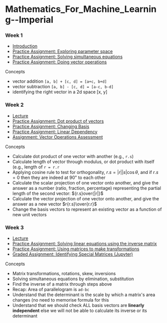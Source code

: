 # Mathematics_For_Machine_Learning--Imperial

### Week 1 

* [Introduction](https://github.com/valerielim/Mathematics_For_Machine_Learning--Imperial/blob/main/week1/W1%20%E2%80%93%20Intro.md)
* [Practice Assignment: Exploring parameter space](https://github.com/valerielim/Mathematics_For_Machine_Learning--Imperial/blob/main/week1/W1%20%E2%80%93%20Assignment%20%E2%80%93%20Exploring%20Parameter%20Space%20.md)
* [Practice Assignment: Solving simultaneous equations](https://github.com/valerielim/Mathematics_For_Machine_Learning--Imperial/blob/main/week1/W1%20%E2%80%93%20Assignment%20%E2%80%93%20Simultaneous%20Equations.md) 
* [Practice Assignment: Doing vector operations](https://github.com/valerielim/Mathematics_For_Machine_Learning--Imperial/blob/main/week1/W1%20%E2%80%93%20Assignment%20%E2%80%93%20Doing%20vector%20operations.md)

Concepts

* vector addition `[a, b] + [c, d] = [a+c, b+d]`
* vector subtraction `[a, b] - [c, d] = [a-c, b-d]`
* identifying the right vector in a 2d space [x, y]

### Week 2 

* [Lecture](https://github.com/valerielim/Mathematics_For_Machine_Learning--Imperial/blob/main/week2/W2%20%E2%80%93%20Lecture.md) 
* [Practice Assignment: Dot product of vectors](https://github.com/valerielim/Mathematics_For_Machine_Learning--Imperial/blob/main/week2/W2%20%E2%80%93%20Assignment%20%E2%80%93%20Dot%20Product%20of%20Vectors.md)
* [Practice Assignment: Changing Basis](https://github.com/valerielim/Mathematics_For_Machine_Learning--Imperial/blob/main/week2/W2%20%E2%80%93%20Assignment%20%E2%80%93%20Changing%20Basis.md)
* [Practice Assignment: Linear Dependency](https://github.com/valerielim/Mathematics_For_Machine_Learning--Imperial/blob/main/week2/W2%20%E2%80%93%20Assigment%20%E2%80%93%20Linear%20Dependency%20of%20a%20set%20of%20vectors%20.md) 
* [Assignment: Vector Operations Assessment](https://github.com/valerielim/Mathematics_For_Machine_Learning--Imperial/blob/main/week2/W2%20%E2%80%93%20Graded%20Assignment%20%E2%80%93%20Vector%20Operations%20Assessment.md) 

Concepts

* Calculate dot product of one vector with another (e.g., `r.s`) 
* Calculate length of vector through modulus, or dot product with itself (e.g., length of `r = r.r` 
* Applying cosine rule to test for orthogonality, $r.s = |r||s|\cos\theta$, and if $r.s = 0$ then they are indeed at 90" to each other 
* Calculate the scalar projection of one vector onto another, and give the answer as a number (ratio, fraction, percentage) representing the partial length of the second vector: ${r.s\}over{|r|}$
* Calculate the vector projection of one vector onto another, and give the answer as a new vector $r{r.s}\over{r.r}$
* Change the basis vectors to represent an existing vector as a function of new unit vectors

### Week 3

* [Lecture](https://github.com/valerielim/Mathematics_For_Machine_Learning--Imperial/blob/main/week3/W3%20%E2%80%93%20Lecture.md) 
* [Practice Assignment: Solving linear equations using the inverse matrix](https://github.com/valerielim/Mathematics_For_Machine_Learning--Imperial/blob/main/week3/W3%20%E2%80%93%20Assignment%20%E2%80%93%20Solving%20linear%20equations%20using%20inverse%20matrix%20.md) 
* [Practice Assignment: Using matrices to make transformations](https://github.com/valerielim/Mathematics_For_Machine_Learning--Imperial/blob/main/week3/W3%20%E2%80%93%20Assignment%20%E2%80%93%20Using%20matrices%20to%20make%20transformations.md) 
* [Graded Assignment: Identifying Special Matrices (Jupyter)](https://github.com/valerielim/Mathematics_For_Machine_Learning--Imperial/blob/main/week3/IdentifyingSpecialMatrices.ipynb) 

Concepts

* Matrix transformations, rotations, skew, inversions 
* Solving simultaneous equations by elimination, substitution
* Find the inverse of a matrix through steps above 
* Recap: Area of parallelogram is `ad-bc` 
* Understand that the determinant is the scale by which a matrix's area changes (no need to memorise formula for this 
* Understand that we should check ALL basis vectors are **linearly independent** else we will not be able to calculate its inverse or its determinant 


 
